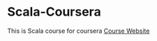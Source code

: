 # Scala-Coursera
This is Scala course for coursera
[Course Website](https://www.coursera.org/learn/progfun1/supplement/BNOBK/tools-setup)
